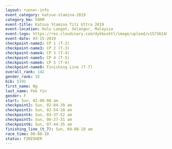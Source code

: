 ```yaml
---
layout: runner-info 
event_category: katsuo-stamina-2019 
category_km: 50KM 
event-title: Katsuo Stamina Titi Ultra 2019 
event-location: Hulu Langat, Selangor, Malaysia 
event-logo: https://res.cloudinary.com/dykbosktl/image/upload/v1573614825/Logo/Logo_p7ft6n.png
event-date: 03-15-2019 
checkpoint-name2: CP 1 (T-2) 
checkpoint-name3: CP 2 (T-3) 
checkpoint-name4: CP 3 (T-4) 
checkpoint-name5: CP 4 (T-5) 
checkpoint-name6: CP 5 (T-6) 
checkpoint-name8: Finishing Line (T-7) 
overall_rank: 142
gender_rank: 35
bib: 5191
first_name: Ng
last_name: Pek Yin
gender: F
start: Sun, 01-00-00 am
checkpoint2: Sun, 02-04-39 am
checkpoint3: Sun, 02-54-10 am
checkpoint4: Sun, 04-37-52 am
checkpoint5: Sun, 06-27-31 am
checkpoint6: Sun, 07-44-35 am
finishing_line_(t_7): Sun, 09-08-10 am
race_time: 08-08-10
status: FINISHER
---
```

